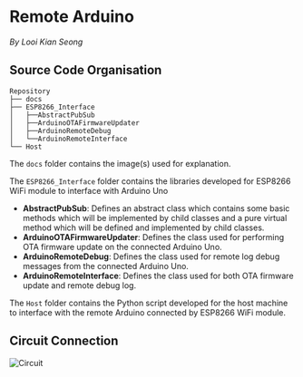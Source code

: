# Remote Arduino
_By Looi Kian Seong_

## Source Code Organisation
```
Repository
├── docs
├── ESP8266_Interface
│   ├──AbstractPubSub
│   ├──ArduinoOTAFirmwareUpdater
│   ├──ArduinoRemoteDebug
│   └──ArduinoRemoteInterface
└── Host
```

The `docs` folder contains the image(s) used for explanation. 

The `ESP8266_Interface` folder contains the libraries developed for ESP8266 WiFi module to interface with Arduino Uno
* **AbstractPubSub**: Defines an abstract class which contains some basic methods which will be implemented by child classes and a pure virtual method which will be defined and implemented by child classes. 
* **ArduinoOTAFirmwareUpdater**: Defines the class used for performing OTA firmware update on the connected Arduino Uno. 
* **ArduinoRemoteDebug**: Defines the class used for remote log debug messages from the connected Arduino Uno. 
* **ArduinoRemoteInterface**: Defines the class used for both OTA firmware update and remote debug log. 

The `Host` folder contains the Python script developed for the host machine to interface with the remote Arduino connected by ESP8266 WiFi module. 

## Circuit Connection
![Circuit](docs/img/connection.png&size=50%)
